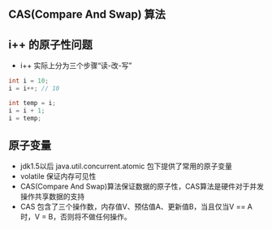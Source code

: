 ## CAS(Compare And Swap) 算法 ##

## i++ 的原子性问题 ##
- i++ 实际上分为三个步骤“读-改-写”

```java
int i = 10;
i = i++; // 10

int temp = i;
i = i + 1;
i = temp;
```

## 原子变量
- jdk1.5以后 java.util.concurrent.atomic 包下提供了常用的原子变量
- volatile 保证内存可见性
- CAS(Compare And Swap)算法保证数据的原子性，CAS算法是硬件对于并发操作共享数据的支持
- CAS 包含了三个操作数，内存值V、预估值A、更新值B，当且仅当V == A 时，V = B，否则将不做任何操作。
